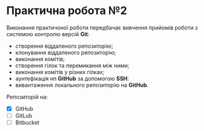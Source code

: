 # Практична робота №2

Виконання практичоної роботи передбачає вивчення прийомів роботи з системою контролю версій **Git**:

 - створення віддаленого репозиторію;
 - клонування віддаленого репозиторію;
 - виконання комітів;
 - створення гілок та перемикання між ними;
 - виконання комітів у різних гілках;
 - аунтефікація нп **GitHub** за допомогою **SSH**:
 - вивантаження локального репозиторію на **GitHub**.

Репозиторій на:

- [x] GitHub
- [ ] GitLub
- [ ] Bitbucket

